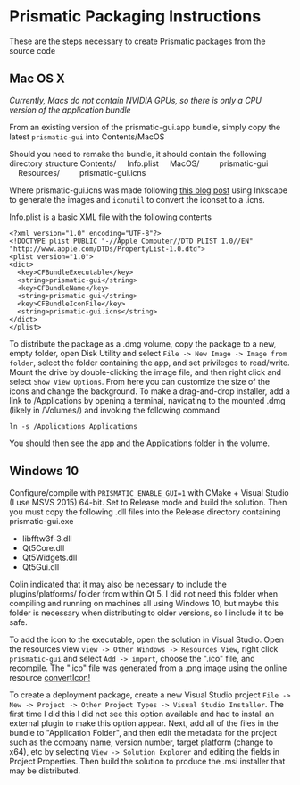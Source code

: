 # Prismatic Packaging Instructions

These are the steps necessary to create Prismatic packages from the source code

## Mac OS X

*Currently, Macs do not contain NVIDIA GPUs, so there is only a CPU version of the application bundle*

From an existing version of the prismatic-gui.app bundle, simply copy the latest `prismatic-gui` into Contents/MacOS

Should you need to remake the bundle, it should contain the following directory structure
Contents/
&nbsp;&nbsp;&nbsp;&nbsp;Info.plist
&nbsp;&nbsp;&nbsp;&nbsp;MacOS/
&nbsp;&nbsp;&nbsp;&nbsp;&nbsp;&nbsp;&nbsp;&nbsp;prismatic-gui
&nbsp;&nbsp;&nbsp;&nbsp;Resources/
&nbsp;&nbsp;&nbsp;&nbsp;&nbsp;&nbsp;&nbsp;&nbsp;prismatic-gui.icns

Where prismatic-gui.icns was made following [this blog post](https://blog.macsales.com/28492-create-your-own-custom-icons-in-10-7-5-or-later) using Inkscape to generate the images and `iconutil` to convert the iconset to a .icns.  

 Info.plist is a basic XML file with the following contents


~~~
<?xml version="1.0" encoding="UTF-8"?>
<!DOCTYPE plist PUBLIC "-//Apple Computer//DTD PLIST 1.0//EN" "http://www.apple.com/DTDs/PropertyList-1.0.dtd">
<plist version="1.0">
<dict>
  <key>CFBundleExecutable</key>
  <string>prismatic-gui</string>
  <key>CFBundleName</key>
  <string>prismatic-gui</string>
  <key>CFBundleIconFile</key>
  <string>prismatic-gui.icns</string>
</dict>
</plist>
~~~

To distribute the package as a .dmg volume, copy the package to a new, empty folder, open Disk Utility and select `File -> New Image -> Image from folder`, select the folder containing the app, and set privileges to read/write. Mount the drive by double-clicking the image file, and then right click and select `Show View Options`. From here you can customize the size of the icons and change the background. To make a drag-and-drop installer, add a link to /Applications by opening a terminal, navigating to the mounted .dmg (likely in /Volumes/) and invoking the following command

~~~
ln -s /Applications Applications
~~~

You should then see the app and the Applications folder in the volume. 

## Windows 10

Configure/compile with `PRISMATIC_ENABLE_GUI=1` with CMake + Visual Studio (I use MSVS 2015) 64-bit. Set to Release mode and build the solution. Then you must copy the following .dll files into the Release directory containing prismatic-gui.exe

* libfftw3f-3.dll
* Qt5Core.dll
* Qt5Widgets.dll
* Qt5Gui.dll

Colin indicated that it may also be necessary to include the plugins/platforms/ folder from within Qt 5. I did not need this folder when compiling and running on machines all using Windows 10, but maybe this folder is necessary when distributing to older versions, so I include it to be safe.

To add the icon to the executable, open the solution in Visual Studio. Open the resources view `view -> Other Windows -> Resources View`, right click `prismatic-gui` and select `Add -> import`, choose the ".ico" file, and recompile. The ".ico" file was generated from a .png image using the online resource [convertIcon!](www.converticon.com)

To create a deployment package, create a new Visual Studio project `File -> New -> Project -> Other Project Types -> Visual Studio Installer`. The first time I did this I did not see this option available and had to install an external plugin to make this option appear. Next, add all of the files in the bundle to "Application Folder", and then edit the metadata for the project such as the company name, version number, target platform (change to x64), etc by selecting `View -> Solution Explorer` and editing the fields in Project Properties. Then build the solution to produce the .msi installer that may be distributed.
